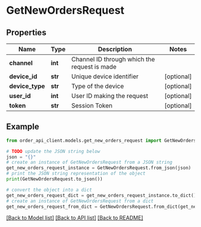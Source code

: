 # GetNewOrdersRequest


## Properties

Name | Type | Description | Notes
------------ | ------------- | ------------- | -------------
**channel** | **int** | Channel ID through which the request is made | 
**device_id** | **str** | Unique device identifier | [optional] 
**device_type** | **str** | Type of the device | [optional] 
**user_id** | **int** | User ID making the request | [optional] 
**token** | **str** | Session Token | [optional] 

## Example

```python
from order_api_client.models.get_new_orders_request import GetNewOrdersRequest

# TODO update the JSON string below
json = "{}"
# create an instance of GetNewOrdersRequest from a JSON string
get_new_orders_request_instance = GetNewOrdersRequest.from_json(json)
# print the JSON string representation of the object
print(GetNewOrdersRequest.to_json())

# convert the object into a dict
get_new_orders_request_dict = get_new_orders_request_instance.to_dict()
# create an instance of GetNewOrdersRequest from a dict
get_new_orders_request_from_dict = GetNewOrdersRequest.from_dict(get_new_orders_request_dict)
```
[[Back to Model list]](../README.md#documentation-for-models) [[Back to API list]](../README.md#documentation-for-api-endpoints) [[Back to README]](../README.md)


